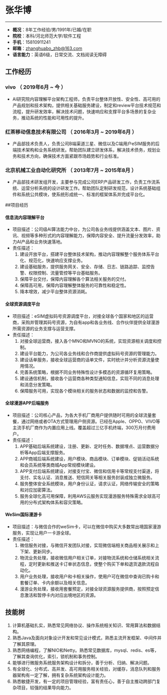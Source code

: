 # 张华博
---
 - **概况**：8年工作经验/男/1991年/已婚/在职
 - **院校**：本科/河北师范大学/软件工程 
 - **手机**：15810911241
 - **邮箱**：zhanghuabo_zhb@163.com 
 - **语言能力**：英语6级，日常交流、文档阅读无障碍 

## 工作经历

### vivo （ 2019年6月 ~ 今 ）

- AI研究院内容理解平台架构工程师，负责平台整体开放性、安全性、高可用的产品规划和技术架构，提供相关基础服务建设，制定和review平台技术规范和流程，提升研发效率，解决技术问题，快速响应和支撑平台多场景的复杂业务，推动系统的性能和可用性的提升。

### 红茶移动信息技术有限公司 （ 2016年3月 ~ 2019年6月 ）

- 产品部技术负责人，负责公司B端渠道三星、微信以及C端用户eSIM服务的后端技术架构和业务系统研发。帮助团队建立研发体系，解决技术债务，规划业务和技术方向，确保技术方面紧跟市场趋势和行业标准。

### 北京机械工业自动化研究所 （ 2013年7月 ~ 2015年8月 ）

- 产品部技术研发组开发，主要参与完成公司ERP产品研发工作，负责工作流系统、运营分析系统的设计研发工作。帮助团队定制研发规范，设计系统基础组件和系统公共模块，使系统形成统一、标准的框架体系并完成平台化。

##项目经历
#### 信息流内容理解平台
- 项目描述：公司级AI算法能力中台，为公司各业务线提供涵盖文本、图片、资讯、视频等多种形式的内容理解能力，保障内容安全、提升流量分发效率，助力AI产品和业务快速落地。
- 责任描述：
    1. 建设开放平台，搭建平台整体技术架构，推动内容理解整个服务体系平台化、规范化，快速响应支撑业务。
    2. 建设基础服务，提供服务网关、安全、存储、日志、链路追踪、监控告警、权限控制、流量管控等平台基础服务。
    3. 保障平台交付，保障内容理解各个算法相关服务的交付。
    4. 保障高可用，保障内容理解整体服务的可靠性和稳定性。
    5. 降本增效，减少平台整体资源消耗。

#### 全球资源调度平台
- 项目描述：eSIM虚拟码号资源调度平台，对接全球各个国家和地区的运营商，采购并管理其码号资源，为自有app和各业务线、合作伙伴提供全球漫游所需资源的业务支撑与运营支撑。
- 责任描述：
    1. 对接全球运营商，接入各个MNO和MVNO的系统，实现资源相关调度和控制。
    2. 建设平台能力，为公司各业务线和合作商提供虚拟码号资源的管理能力。
    3. 建设话单服务，接收全球运营商的话单文件，实时统计并分析资源流量使用情况。
    4. 完善系统策略，根据不同业务特殊性设计多模态的资源循环复用策略。
    5. 建设通信机制，接收各个运营商各种类型通知信息，实现不同的消息处理和消息分发策略。
    6. 保障服务可用，实现各个模块相关的服务状态和数据的监控和告警。

#### 全球漫游APP后端服务 
- 项目描述：公司核心产品，为各大手机厂商用户提供随时可用的全球流量套餐，通过网络或者OTA方式管理用户侧资源。已经在Apple、OPPO、VIVO等主流手机厂商作为内置应用上线。覆盖超过三亿手机终端，300万月付费用户。
- 责任描述：
    1. APP基础后端系统建设，注册、更新、定时任务、数据埋点、运营数据分析等App后端支撑服务。
    2. APP商城后端系统建设，用户模块、商品模块、订单模块、促销活动系统和会员系统等类商城App常规模块建设。
    3. APP支付后端系统建设，对接支付宝、微信和信用卡等常规支付渠道，将支付、实名认证、消息推送、短信网关等相关服务封装成独立微服务。
    4. 服务整体安全系统模块，用户身份认证，请求认证，网络传输安全的策略和对应加密算法。
    5. 服务全球化高可用保障，利用AWS云服务实现漫游服务特殊需求全球高可用的分布式架构体系和容灾策略。

#### WeSim国际漫游卡
- 项目描述：与微信合作的weSim卡，可以在微信中购买大多数常出境国家漫游服务，实现让用户一卡游全球。
- 责任描述：
    1. 微信服务对接，与微信开发团队对接，实现微信端相关商品相关展示和上下架、更新同步。
    2. 物流业务处理，接收微信用户相关订单，对接物流系统和仓储系统相关流程，定时更新和推送卡订单状态信息，使整个购买下单和退货退款流程自动化。
    3. 用户业务处理，接收用户和卡相关操作，使用户可在微信中查询已购卡和套餐订单、卡内余额以及相关信息。
    4. 漫游业务处理，接收用套餐预定，对接全球资源服务提供商，按照预定信息激活和暂停卡内对应出境地区的资源。


## 技能树
1. 计算机基础扎实，熟悉常见网络协议、操作系统相关知识、常用算法和数据结构。
2. 熟悉Java及面向对象设计开发和常见设计模式，熟悉主流开发框架、中间件并了解其原理。
3. 熟悉网络编程，了解NIO和Netty。熟悉常见数据库，mysql、redis、es等，了解其查询优化，索引，锁机制和事务控制。
4. 能够进行微服务系统服务架构设计和拆分，善于分析、归纳、解决问题。
5. 有全球化、分布式、高并发、高可用服务相关经验，对缓存，消息队列和服务器架构有一定了解，拥有复杂系统架构设计能力。
6. 熟悉敏捷开发，有一定的项目管理经验，富有责任心，善于自主推动跨部门复杂项目，较强的结果导向能力。

